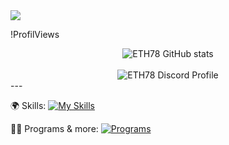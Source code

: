<img src="https://readme-typing-svg.herokuapp.com/?font=&color=%23F7B365&height=30&lines=👋+Hi+there!;👨🏽%E2%80%8D🎓+I'm+Ethan+(known+as+ETH78);⤵%EF%B8%8F+See+my+projects+below"/>

!ProfilViews

<div align="center"> 
    <img align="center" alt="ETH78 GitHub stats" src="https://github-readme-stats.vercel.app/api?username=ETH78p&count_private=true&hide_border=true&theme=vision-friendly-dark" />
    <br />
    <br />
    <img align="center" alt="ETH78 Discord Profile" src="https://lanyard-profile-readme.vercel.app/api/677154141935632396" />
</div>
---

🌍 Skills:
[![My Skills](https://skillicons.dev/icons?i=html,css,js,python,php,ps)](https://skillicons.dev)

👨‍💻 Programs & more:
[![Programs](https://skillicons.dev/icons?i=discord,idea,vscode,github,linux,windows)](https://skillicons.dev)
